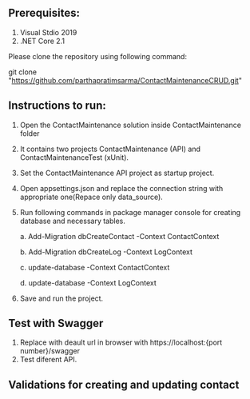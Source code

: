 Prerequisites:
---------------
1. Visual Stdio 2019
2. .NET Core 2.1

Please clone the repository using following command:

git clone "https://github.com/parthapratimsarma/ContactMaintenanceCRUD.git"

Instructions to run:
--------------------
1. Open the ContactMaintenance solution inside ContactMaintenance folder
2. It contains two projects ContactMaintenance (API) and ContactMaintenanceTest (xUnit).
3. Set the ContactMaintenance API project as startup project.
4. Open appsettings.json and replace the connection string with appropriate one(Repace only data_source).
5. Run following commands in package manager console for creating database and necessary tables.
  
    a. Add-Migration dbCreateContact -Context ContactContext  
    
    b. Add-Migration dbCreateLog -Context LogContext
    
    c. update-database -Context ContactContext
    
    d. update-database -Context LogContext
    
6. Save and run the project.

Test with Swagger
--------------------
1. Replace with deault url in browser with https://localhost:{port number}/swagger
2. Test diferent API. 

Validations for creating and updating contact
---------------------------------------------
